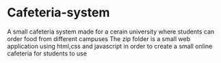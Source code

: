# Cafeteria-system
A small cafeteria system made for a cerain university where students can order food from different campuses
The zip folder is a small web application using html,css and javascript in order to create a small online cafeteria for students to use

